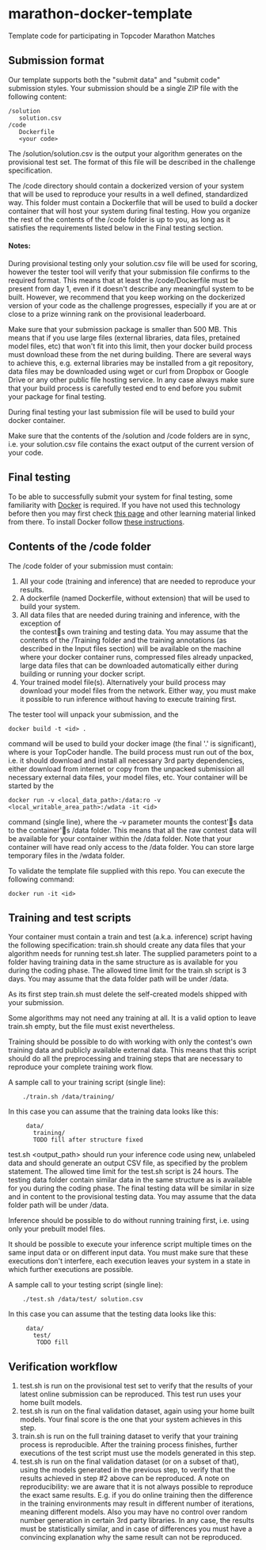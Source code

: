 # marathon-docker-template
Template code for participating in Topcoder Marathon Matches


## Submission format
Our template supports both the "submit data" and "submit code" submission styles. Your submission should be a single ZIP file with the following content:

```
/solution
   solution.csv
/code
   Dockerfile
   <your code>
```   
   
The /solution/solution.csv is the output your algorithm generates on the provisional test set. The format of this file will be described in the challenge specification.

The /code directory should contain a dockerized version of your system that will be used to reproduce your results in a well defined, standardized way. This folder must contain a Dockerfile that will be used to build a docker container that will host your system during final testing. How you organize the rest of the contents of the /code folder is up to you, as long as it satisfies the requirements listed below in the Final testing section.

#### Notes:
During provisional testing only your solution.csv file will be used for scoring, however the tester tool will verify that your submission file confirms to the required format. This means that at least the /code/Dockerfile must be present from day 1, even if it doesn't describe any meaningful system to be built. However, we recommend that you keep working on the dockerized version of your code as the challenge progresses, especially if you are at or close to a prize winning rank on the provisional leaderboard. 	

Make sure that your submission package is smaller than 500 MB. This means that if you use large files (external libraries, data files, pretained model files, etc) that won't fit into this limit, then your docker build process must download these from the net during building. There are several ways to achieve this, e.g. external libraries may be installed from a git repository, data files may be downloaded using wget or curl from Dropbox or Google Drive or any other public file hosting service. In any case always make sure that your build process is carefully tested end to end before you submit your package for final testing.

During final testing your last submission file will be used to build your docker container.

Make sure that the contents of the /solution and /code folders are in sync, i.e. your solution.csv file contains the exact output of the current version of your code.	

 	
## Final testing

To be able to successfully submit your system for final testing, some familiarity with [Docker](https://www.docker.com/) is required. If you have not used this technology before then you may first check [this page](https://www.docker.com/why-docker) and other learning material linked from there. To install Docker follow [these instructions](https://www.docker.com/community-edition). 

## Contents of the /code folder
The /code folder of your submission must contain:
1. All your code (training and inference) that are needed to reproduce your results.
2. A dockerfile (named Dockerfile, without extension) that will be used to build your system.
3. All data files that are needed during training and inference, with the exception of	
the contests own training and testing data. You may assume that the contents of the /Training folder and the training annotations (as described in the Input files section) will be available on the machine where your docker container runs, compressed files already unpacked,
large data files that can be downloaded automatically either during building or running your docker script. 		
4. Your trained model file(s). Alternatively your build process may download your model files from the network. Either way, you must make it possible to run inference without having to execute training first.	

The tester tool will unpack your submission, and the
```
docker build -t <id> .
```
command will be used to build your docker image (the final '.' is significant), where <id> is your TopCoder handle. 
The build process must run out of the box, i.e. it should download and install all necessary 3rd party dependencies, either download from internet or copy from the unpacked submission all necessary external data files, your model files, etc.
Your container will be started by the
```
docker run -v <local_data_path>:/data:ro -v <local_writable_area_path>:/wdata -it <id>
```
command (single line), where the -v parameter mounts the contest's data to the container's /data folder. This means that all the raw contest data will be available for your container within the /data folder. Note that your container will have read only access to the /data folder. You can store large temporary files in the /wdata folder.

To validate the template file supplied with this repo.  You can execute the following command:
```
docker run -it <id>
```

## Training and test scripts

Your container must contain a train and test (a.k.a. inference) script having the following specification: 
train.sh <data-folder> should create any data files that your algorithm needs for running test.sh later. The supplied <data-folder> parameters point to a folder having training data in the same structure as is available for you during the coding phase. The allowed time limit for the train.sh script is 3 days. You may assume that the data folder path will be under /data. 	

As its first step train.sh must delete the self-created models shipped with your submission. 	

Some algorithms may not need any training at all. It is a valid option to leave train.sh empty, but the file must exist nevertheless. 	

Training should be possible to do with working with only the contest's own training data and publicly available external data. This means that this script should do all the preprocessing and training steps that are necessary to reproduce your complete training work flow. 	

A sample call to your training script (single line):
```
 	./train.sh /data/training/
```

In this case you can assume that the training data looks like this:
```
 	 data/
 	   training/
 	   TODO fill after structure fixed
```

test.sh <data-folder> <output_path> should run your inference code using new, unlabeled data and should generate an output CSV file, as specified by the problem statement. The allowed time limit for the test.sh script is 24 hours. The testing data folder contain similar data in the same structure as is available for you during the coding phase. The final testing data will be similar in size and in content to the provisional testing data. You may assume that the data folder path will be under /data. 	

Inference should be possible to do without running training first, i.e. using only your prebuilt model files. 	

It should be possible to execute your inference script multiple times on the same input data or on different input data. You must make sure that these executions don't interfere, each execution leaves your system in a state in which further executions are possible.	

A sample call to your testing script (single line):
```
 	./test.sh /data/test/ solution.csv
```
In this case you can assume that the testing data looks like this:
```
 	 data/
 	   test/
 	    TODO fill
```
 

## Verification workflow
1. test.sh is run on the provisional test set to verify that the results of your latest online submission can be reproduced. This test run uses your home built models.
2. test.sh is run on the final validation dataset, again using your home built models. Your final score is the one that your system achieves in this step. 	
3. train.sh is run on the full training dataset to verify that your training process is reproducible. After the training process finishes, further executions of the test script must use the models generated in this step. 	
4. test.sh is run on the final validation dataset (or on a subset of that), using the models generated in the previous step, to verify that the results achieved in step #2 above can be reproduced. 
A note on reproducibility: we are aware that it is not always possible to reproduce the exact same results. E.g. if you do online training then the difference in the training environments may result in different number of iterations, meaning different models. Also you may have no control over random number generation in certain 3rd party libraries. In any case, the results must be statistically similar, and in case of differences you must have a convincing explanation why the same result can not be reproduced.

